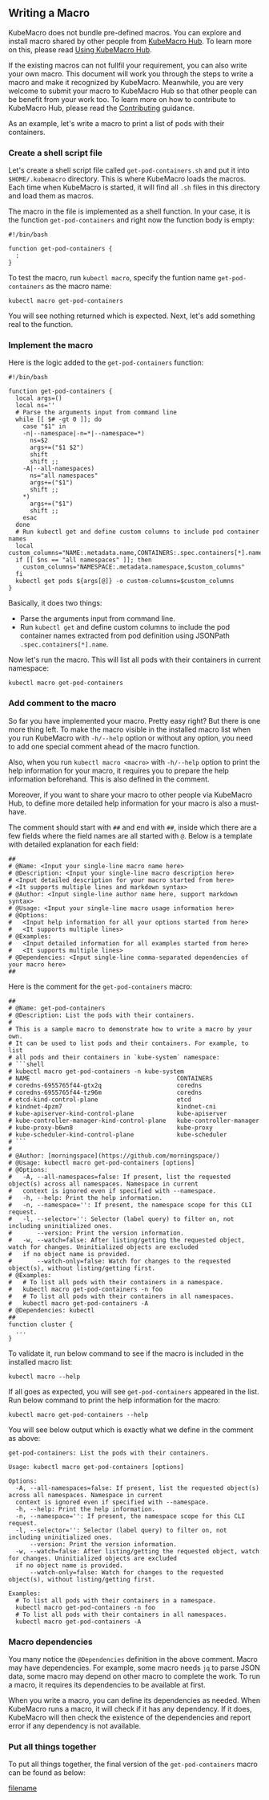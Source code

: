 ## Writing a Macro

KubeMacro does not bundle pre-defined macros. You can explore and install macro shared by other people from [KubeMacro Hub](https://morningspace.github.io/kubemacro-hub/). To learn more on this, please read [Using KubeMacro Hub](using-kubemacro-hub.md).

If the existing macros can not fullfil your requirement, you can also write your own macro. This document will work you through the steps to write a macro and make it recognized by KubeMacro. Meanwhile, you are very welcome to submit your macro to KubeMacro Hub so that other people can be benefit from your work too. To learn more on how to contribute to KubeMacro Hub, please read the [Contributing](contributing.md) guidance.

As an example, let's write a macro to print a list of pods with their containers.

### Create a shell script file

Let's create a shell script file called `get-pod-containers.sh` and put it into `$HOME/.kubemacro` directory. This is where KubeMacro loads the macros. Each time when KubeMacro is started, it will find all `.sh` files in this directory and load them as macros.

The macro in the file is implemented as a shell function. In your case, it is the function `get-pod-containers` and right now the function body is empty:
```shell
#!/bin/bash

function get-pod-containers {
  :
}
```

To test the macro, run `kubectl macro`, specify the funtion name `get-pod-containers` as the macro name:
```shell
kubectl macro get-pod-containers
```

You will see nothing returned which is expected. Next, let's add something real to the function.

### Implement the macro

Here is the logic added to the `get-pod-containers` function:
```shell
#!/bin/bash

function get-pod-containers {
  local args=()
  local ns=''
  # Parse the arguments input from command line
  while [[ $# -gt 0 ]]; do
    case "$1" in
    -n|--namespace|-n=*|--namespace=*)
      ns=$2
      args+=("$1 $2")
      shift
      shift ;;
    -A|--all-namespaces)
      ns="all namespaces"
      args+=("$1")
      shift ;;
    *)
      args+=("$1")
      shift ;;
    esac
  done
  # Run kubectl get and define custom columns to include pod container names
  local custom_columns="NAME:.metadata.name,CONTAINERS:.spec.containers[*].name"
  if [[ $ns == "all namespaces" ]]; then
    custom_columns="NAMESPACE:.metadata.namespace,$custom_columns"
  fi
  kubectl get pods ${args[@]} -o custom-columns=$custom_columns
}
```

Basically, it does two things:
* Parse the arguments input from command line.
* Run `kubectl get` and define custom columns to include the pod container names extracted from pod definition using JSONPath `.spec.containers[*].name`.

Now let's run the macro. This will list all pods with their containers in current namespace:
```shell
kubectl macro get-pod-containers
```

### Add comment to the macro

So far you have implemented your macro. Pretty easy right? But there is one more thing left. To make the macro visible in the installed macro list when you run KubeMacro with `-h/--help` option or without any option, you need to add one special comment ahead of the macro function.

Also, when you run `kubectl macro <macro>` with `-h/--help` option to print the help information for your macro, it requires you to prepare the help information beforehand. This is also defined in the comment.
  
Moreover, if you want to share your macro to other people via KubeMacro Hub, to define more detailed help information for your macro is also a must-have.

The comment should start with `##` and end with `##`, inside which there are a few fields where the field names are all started with `@`. Below is a template with detailed explanation for each field:
```shell
##
# @Name: <Input your single-line macro name here>
# @Description: <Input your single-line macro description here>
# <Input detailed description for your macro started from here>
# <It supports multiple lines and markdown syntax>
# @Author: <Input single-line author name here, support markdown syntax>
# @Usage: <Input your single-line macro usage information here>
# @Options:
#   <Input help information for all your options started from here>
#   <It supports multiple lines>
# @Examples:
#   <Input detailed information for all examples started from here>
#   <It supports multiple lines>
# @Dependencies: <Input single-line comma-separated dependencies of your macro here>
##
```

Here is the comment for the `get-pod-containers` macro:
```shell
##
# @Name: get-pod-containers
# @Description: List the pods with their containers.
#
# This is a sample macro to demonstrate how to write a macro by your own.
# It can be used to list pods and their containers. For example, to list
# all pods and their containers in `kube-system` namespace:
# ```shell
# kubectl macro get-pod-containers -n kube-system
# NAME                                         CONTAINERS
# coredns-6955765f44-gtx2q                     coredns
# coredns-6955765f44-tz96m                     coredns
# etcd-kind-control-plane                      etcd
# kindnet-4pzm7                                kindnet-cni
# kube-apiserver-kind-control-plane            kube-apiserver
# kube-controller-manager-kind-control-plane   kube-controller-manager
# kube-proxy-b6wn8                             kube-proxy
# kube-scheduler-kind-control-plane            kube-scheduler
# ```
#
# @Author: [morningspace](https://github.com/morningspace/)
# @Usage: kubectl macro get-pod-containers [options]
# @Options:
#   -A, --all-namespaces=false: If present, list the requested object(s) across all namespaces. Namespace in current
#   context is ignored even if specified with --namespace.
#   -h, --help: Print the help information.
#   -n, --namespace='': If present, the namespace scope for this CLI request.
#   -l, --selector='': Selector (label query) to filter on, not including uninitialized ones.
#       --version: Print the version information.
#   -w, --watch=false: After listing/getting the requested object, watch for changes. Uninitialized objects are excluded
#   if no object name is provided.
#       --watch-only=false: Watch for changes to the requested object(s), without listing/getting first.
# @Examples:
#   # To list all pods with their containers in a namespace.
#   kubectl macro get-pod-containers -n foo
#   # To list all pods with their containers in all namespaces.
#   kubectl macro get-pod-containers -A
# @Dependencies: kubectl
##
function cluster {
  ...
}
```

To validate it, run below command to see if the macro is included in the installed macro list:
```shell
kubectl macro --help
```

If all goes as expected, you will see `get-pod-containers` appeared in the list. Run below command to print the help information for the macro:
```shell
kubectl macro get-pod-containers --help
```

You will see below output which is exactly what we define in the comment as above:
```
get-pod-containers: List the pods with their containers.

Usage: kubectl macro get-pod-containers [options]

Options:
  -A, --all-namespaces=false: If present, list the requested object(s) across all namespaces. Namespace in current
  context is ignored even if specified with --namespace.
  -h, --help: Print the help information.
  -n, --namespace='': If present, the namespace scope for this CLI request.
  -l, --selector='': Selector (label query) to filter on, not including uninitialized ones.
      --version: Print the version information.
  -w, --watch=false: After listing/getting the requested object, watch for changes. Uninitialized objects are excluded
  if no object name is provided.
      --watch-only=false: Watch for changes to the requested object(s), without listing/getting first.

Examples:
  # To list all pods with their containers in a namespace.
  kubectl macro get-pod-containers -n foo
  # To list all pods with their containers in all namespaces.
  kubectl macro get-pod-containers -A
```

### Macro dependencies

You many notice the `@Dependencies` definition in the above comment. Macro may have dependencies. For example, some macro needs `jq` to parse JSON data, some macro may depend on other macro to complete the work. To run a macro, it requires its dependencies to be available at first.

When you write a macro, you can define its dependencies as needed. When KubeMacro runs a macro, it will check if it has any dependency. If it does, KubeMacro will then check the existence of the dependencies and report error if any dependency is not available.

### Put all things together

To put all things together, the final version of the `get-pod-containers` macro can be found as below:

[filename](assets/get-pod-containers.sh ':include :type=code shell')
